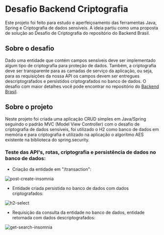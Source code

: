 # Desafio Backend Criptografia
Este projeto foi feito para estudo e aperfeiçoamento das ferramentas Java, Spring e Criptografia de dados sensíveis. A ideia partiu como uma proposta de solução ao Desafio de Criptografia do repositório do Backend Brasil.

## Sobre o desafio
Dado uma entidade que contém campos sensíveis deve ser implementado algum tipo de criptografia para proteção de dados. Também, a criptografia deve ser transparente para as camadas de serviço da aplicação, ou seja, para as requisições da nossa API os campos devem ser entregues descriptografados e persistidos criptografados no banco de dados. O desafio com maior detalhes você pode encontrar no repositório do [Backend Brasil](https://github.com/backend-br/desafios).

## Sobre o projeto
Neste projeto foi criada uma aplicação CRUD simples em Java/Spring seguindo o padrão MVC (Model View Controller) com o desafio de criptografia de dados sensíveis, foi utilizado o H2 como banco de dados em memória e para criptografia é utilizado na aplicação o algoritmo AES existente na biblioteca do spring.security.

### Teste das API's, rotas, criptografia e persistência de dados no banco de dados:

- Criação da entidade em "/transaction":

![post-create-insomnia](https://res.cloudinary.com/dtu1wwbk6/image/upload/v1698273515/readme%20aleatorio/ut11lsswxenmvnh17wch.png)

- Entidade criada persistida no banco de dados com dados criptografados:

![h2-select](https://res.cloudinary.com/dtu1wwbk6/image/upload/v1698273515/readme%20aleatorio/lfotdyaxa4qfb9yzz2dk.png)

- Requisição da consulta da entidade no banco de dados, entidade retornada com dados descriptografados:

![get-search-insomnia](https://res.cloudinary.com/dtu1wwbk6/image/upload/v1698273515/readme%20aleatorio/meglfv8w65os4135dzsw.png)
